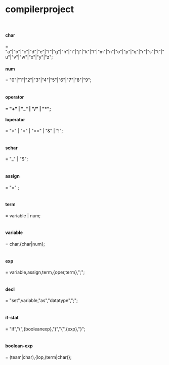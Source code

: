 <h1>compilerproject</h2> 
<br><h4>char</h4> = "a"|"b"|"c"|"d"|"e"|"f"|"g"|"h"|"i"|"j"|"k"|"l"|"m"|"n"|"o"|"p"|"q"|"r"|"s"|"t"|"u"|"v"|"w"|"x"|"y"|"z";
<br><h4>num</h4>  = "0"|"1"|"2"|"3"|"4"|"5"|"6"|"7"|"8"|"9";</br>
<br><h4>operator<h4> = "+" | "_" | "/" | "*";</br>
<br>loperator</h4>= ">" | "<" | "==" | "&" | "!";</br>
<br><h4>schar</h4> = "_" | "$";</br>
<br><h4>assign</h4> = "=" ;</br>
<br><h4>term</h4> = variable | num;</br>
<br><h4>variable </h4> = char,{char|num};</br>
<br><h4>exp</h4> = variable,assign,term,{oper,term},";";</br>
<br><h4>decl</h4> = "set",variable,"as","datatype",";";</br>
<br><h4>if-stat</h4> = "if","(",{booleanexp},")","{",{exp},"}";</br>
<br><h4>boolean-exp</h4> = (team|char),{lop,(term|char)};</br>

